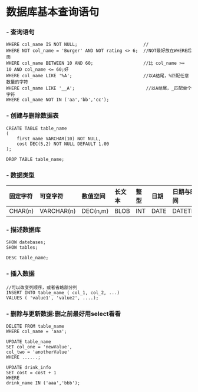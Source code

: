 # 数据库基本查询语句

### - 查询语句

```
WHERE col_name IS NOT NULL;                         //
WHERE NOT col_name = 'Burger' AND NOT rating <> 6;  //NOT最好放在WHERE后面
WHERE col_name BETWEEN 10 AND 60;                   //比 col_name >= 10 AND col_name <= 60;好
WHERE col_name LIKE '%A';                           //以A结尾，%匹配任意数量的字符
WHERE col_name LIKE '__A';                           //以A结尾，_匹配单个字符
WHERE col_name NOT IN ('aa','bb','cc');
```

### - 创建与删除数据表

```
CREATE TABLE table_name
(
    first_name VARCHAR(10) NOT NULL,
    cost DEC(5,2) NOT NULL DEFAULT 1.00
);

DROP TABLE table_name;
```

### - 数据类型

| 固定字符 | 可变字符 | 数值空间 | 长文本 | 整型 | 日期 | 日期与时间 |
| :--- | :--- | :--- | :--- | :--- | :--- | :--- |
| CHAR\(n\) | VARCHAR\(n\) | DEC\(n,m\) | BLOB | INT | DATE | DATETIME |

### - 描述数据库

```
SHOW datebases;
SHOW tables;

DESC table_name;
```

### - 插入数据

```
//可以改变列顺序，或者省略部分列
INSERT INTO table_name ( col_1, col_2, ...)
VALUES ( 'value1', 'value2', ....);
```

### - 删除与更新数据:删之前最好用select看看

```
DELETE FROM table_name
WHERE col_name = 'aaa';

UPDATE table_name
SET col_one = 'newValue',
col_two = 'anotherValue'
WHERE ......;

UPDATE drink_info
SET cost = cost + 1
WHERE
drink_name IN ('aaa','bbb');
```



